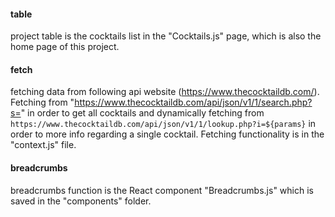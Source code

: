 #### table

project table is the cocktails list in the "Cocktails.js" page, which is also the home page of this project.

#### fetch

fetching data from following api website (https://www.thecocktaildb.com/). Fetching from "https://www.thecocktaildb.com/api/json/v1/1/search.php?s=" in order to get all cocktails and dynamically fetching from `https://www.thecocktaildb.com/api/json/v1/1/lookup.php?i=${params}` in order to more info regarding a single cocktail. Fetching functionality is in the "context.js" file.

#### breadcrumbs

breadcrumbs function is the React component "Breadcrumbs.js" which is saved in the "components" folder.
